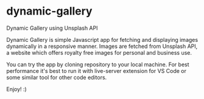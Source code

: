 # dynamic-gallery
Dynamic Gallery using Unsplash API

Dynamic Gallery is simple Javascript app for fetching and displaying images dynamically in a responsive manner. Images are fetched from Unsplash API, a website which offers royalty free images for personal and business use.

You can try the app by cloning repository to your local machine. For best performance it's best to run it with live-server extension for VS Code or some similar tool for other code editors.

Enjoy! :)
